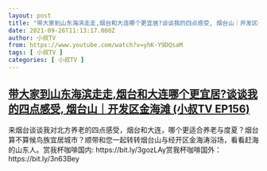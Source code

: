 ```yaml
---
layout: post
title: "带大家到山东海滨走走,烟台和大连哪个更宜居?谈谈我的四点感受, 烟台山｜开发区金海滩 (小叔TV EP156)"
date: 2021-09-26T11:13:17.000Z
author: 小叔TV
from: https://www.youtube.com/watch?v=yhK-Y9DQsaM
tags: [ 小叔TV ]
categories: [ 小叔TV ]
---
```

<!--1632654797000-->
[带大家到山东海滨走走,烟台和大连哪个更宜居?谈谈我的四点感受, 烟台山｜开发区金海滩 (小叔TV EP156)](https://www.youtube.com/watch?v=yhK-Y9DQsaM)
------

<div>
来烟台谈谈我对北方养老的四点感受，烟台和大连，哪个更适合养老与度夏？烟台算不算候鸟族宜居城市？顺带和您一起转转烟台山与经开区金海涛浴场，看看赶海的山东人。赏我杯咖啡国内: https://bit.ly/3gozLAy赏我杯咖啡国外：https://bit.ly/3n63Bey
</div>
